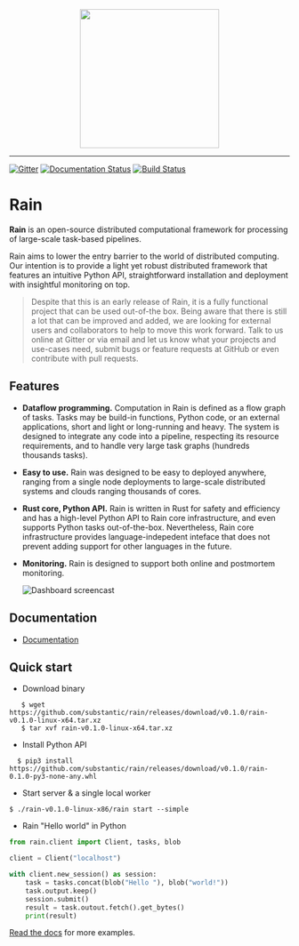 
<div align="center">
<img style="width: 250px;" src="docs/imgs/logo.svg?sanitize=true">
</div>

-----------------

[![Gitter](https://badges.gitter.im/substantic/rain.svg)](https://gitter.im/substantic/rain?utm_source=badge&utm_medium=badge&utm_campaign=pr-badge&utm_content=badge) [![Documentation Status](http://readthedocs.org/projects/rain/badge/?version=latest)](http://rain.readthedocs.io/en/latest/?badge=latest) [![Build Status](https://travis-ci.org/substantic/rain.svg?branch=master)](https://travis-ci.org/substantic/rain)


# Rain

**Rain** is an open-source distributed computational framework for processing
of large-scale task-based pipelines.

Rain aims to lower the entry barrier to the world of distributed computing. Our
intention is to provide a light yet robust distributed framework that features
an intuitive Python API, straightforward installation and deployment with
insightful monitoring on top.

> Despite that this is an early release of Rain, it is a fully functional
> project that can be used out-of-the box. Being aware that there is still
> a lot that can be improved and added, we are looking for external
> users and collaborators to help to move this work forward.
> Talk to us online at Gitter or via email and let us know what your
> projects and use-cases need, submit bugs or feature
> requests at GitHub or even contribute with pull requests.

## Features

- **Dataflow programming.** Computation in Rain is defined as a flow graph of
  tasks. Tasks may be build-in functions, Python code, or an external
  applications, short and light or long-running and heavy. The system is
  designed to integrate any code into a pipeline, respecting its resource
  requirements, and to handle very large task graphs (hundreds thousands tasks).

- **Easy to use.** Rain was designed to be easy to deployed anywhere, ranging
  from a single node deployments to large-scale distributed systems and clouds
  ranging thousands of cores.

- **Rust core, Python API.** Rain is written in Rust for safety and efficiency
  and has a high-level Python API to Rain core infrastructure, and even supports
  Python tasks out-of-the-box. Nevertheless, Rain core infrastructure provides
  language-indepedent inteface that does not prevent adding support for other
  languages in the future.

- **Monitoring.** Rain is designed to support both online and postmortem
  monitoring.

  ![Dashboard screencast](docs/imgs/rain-dashboard.gif)

## Documentation

* [Documentation](http://rain.readthedocs.io)

## Quick start

* Download binary

```
   $ wget https://github.com/substantic/rain/releases/download/v0.1.0/rain-v0.1.0-linux-x64.tar.xz
   $ tar xvf rain-v0.1.0-linux-x64.tar.xz
```

* Install Python API

```
  $ pip3 install https://github.com/substantic/rain/releases/download/v0.1.0/rain-0.1.0-py3-none-any.whl
```

* Start server & a single local worker

```
$ ./rain-v0.1.0-linux-x86/rain start --simple
```

* Rain "Hello world" in Python

```python
from rain.client import Client, tasks, blob

client = Client("localhost")

with client.new_session() as session:
    task = tasks.concat(blob("Hello "), blob("world!"))
    task.output.keep()
    session.submit()
    result = task.outout.fetch().get_bytes()
    print(result)
```

[Read the docs](http://rain.readthedocs.io/en/latest/examples.html) for more examples.
